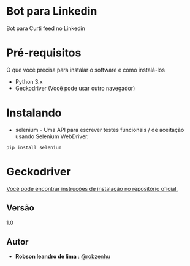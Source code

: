 # Bot para Linkedin

Bot para Curti feed no Linkedin

# Pré-requisitos

O que você precisa para instalar o software e como instalá-los

- Python 3.x
- Geckodriver (Você pode usar outro navegador)

# Instalando 

- selenium - Uma API para escrever testes funcionais / de aceitação usando Selenium WebDriver.

```
pip install selenium 
```

# Geckodriver

[Você pode encontrar instruções de instalação no repositório oficial.](https://github.com/mozilla/geckodriver/releases)


## Versão
 
1.0

 
## Autor
 
* **Robson leandro de lima** : [@robzenhu](https://github.com/robzenhu)

